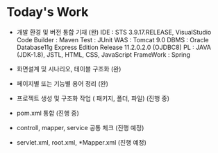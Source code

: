 # Today's Work

 - 개발 환경 및 버전 통합 기재 (완)
  IDE : STS 3.9.17.RELEASE, VisualStudio Code
  Builder : Maven
  Test : JUnit
  WAS : Tomcat 9.0
  DBMS : Oracle Database11g Express Edition Release 11.2.0.2.0 (OJDBC8)
  PL : JAVA (JDK-1.8), JSTL, HTML, CSS, JavaScript
  FrameWork : Spring

 - 화면설계 및 시나리오, 테이블 구조화 (완)
 - 페이지별 또는 기능별 용어 정리 (완)
 - 프로젝트 생성 및 구조화 작업 ( 패키지, 폴더, 파일) (진행 중)
 - pom.xml 통합 (진행 중)
 - controll, mapper, service 공통 체크 (진행 예정)
 - servlet.xml, root.xml, *Mapper.xml (진행 예정)
